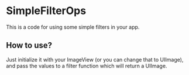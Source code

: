 # SimpleFilterOps
This is a code for using some simple filters in your app.

## How to use?
Just initialize it with your ImageView (or you can change that to UIImage), and pass the values to a filter function which will return a UIImage.
